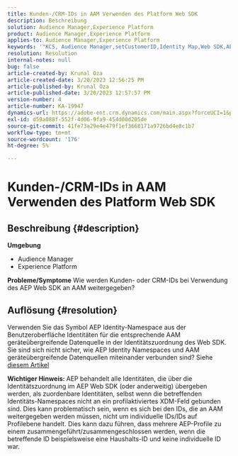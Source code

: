 ```yaml
---
title: Kunden-/CRM-IDs in AAM Verwenden des Platform Web SDK
description: Beschreibung
solution: Audience Manager,Experience Platform
product: Audience Manager,Experience Platform
applies-to: Audience Manager,Experience Platform
keywords: '"KCS, Audience Manager,setCustomerID,Identity Map,Web SDK,AEP,CRM ID '''
resolution: Resolution
internal-notes: null
bug: false
article-created-by: Krunal Oza
article-created-date: 3/20/2023 12:56:25 PM
article-published-by: Krunal Oza
article-published-date: 3/20/2023 12:57:57 PM
version-number: 4
article-number: KA-19947
dynamics-url: https://adobe-ent.crm.dynamics.com/main.aspx?forceUCI=1&pagetype=entityrecord&etn=knowledgearticle&id=b01f319b-1ec7-ed11-b597-6045bd006239
exl-id: d59a088f-552f-4d06-9fa9-454d00d205de
source-git-commit: 41fe73a29e4e479f1ef3668171a9726bd4e8c1b7
workflow-type: tm+mt
source-wordcount: '176'
ht-degree: 5%

---
```


# Kunden-/CRM-IDs in AAM Verwenden des Platform Web SDK

## Beschreibung {#description}

<b>Umgebung</b>
- Audience Manager
- Experience Platform



<b>Probleme/Symptome</b>
Wie werden Kunden- oder CRM-IDs bei Verwendung des AEP Web SDK an AAM weitergegeben?


## Auflösung {#resolution}


Verwenden Sie das Symbol AEP Identity-Namespace aus der Benutzeroberfläche Identitäten für die entsprechende AAM geräteübergreifende Datenquelle in der Identitätszuordnung des Web SDK. Sie sind sich nicht sicher, wie AEP Identity Namespaces und AAM geräteübergreifende Datenquellen miteinander verbunden sind? Siehe [diesem Artikel](https://experienceleague.adobe.com/docs/experience-cloud-kcs/kbarticles/KA-21305.html?lang=de)

<b>Wichtiger Hinweis: </b>AEP behandelt alle Identitäten, die über die Identitätszuordnung im AEP Web SDK (oder anderweitig) übergeben werden, als zuordenbare Identitäten, selbst wenn die betreffenden Identitäts-Namespaces nicht an ein profilaktiviertes XDM-Feld gebunden sind. Dies kann problematisch sein, wenn es sich bei den IDs, die an AAM weitergegeben werden müssen, nicht um individuelle IDs/IDs auf Profilebene handelt. Dies kann dazu führen, dass mehrere AEP-Profile zu einem zusammengeführt/zusammengeschlossen werden, wenn die betreffende ID beispielsweise eine Haushalts-ID und keine individuelle ID war.
